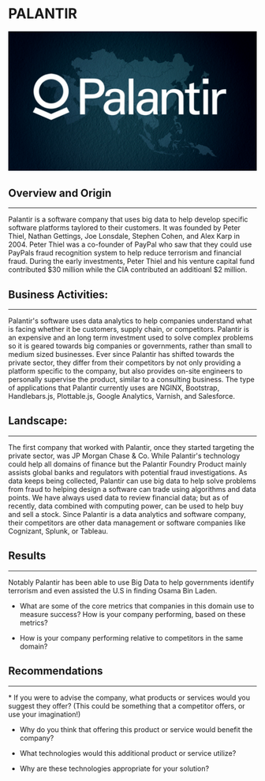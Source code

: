 # **PALANTIR**

![palantir](Palantir.png)

## **Overview and Origin**
---
<p>Palantir is a software company that uses big data to help develop specific software platforms taylored to their customers. It was founded by Peter Thiel, Nathan Gettings, Joe Lonsdale, Stephen Cohen, and Alex Karp in 2004.  Peter Thiel was a co-founder of PayPal who saw that they could use PayPals fraud recognition system to help reduce terrorism and financial fraud. During the early investments, Peter Thiel and his venture capital fund contributed $30 million while the CIA contributed an additioanl $2 million.<p>

## **Business Activities:**
---
<p>Palantir's software uses data analytics to help companies understand what is facing whether it be customers, supply chain, or competitors. Palantir is an expensive and an long term investment used to solve complex problems so it is geared towards big companies or governments, rather than small to medium sized businesses. Ever since Palantir has shifted towards the private sector, they differ from their competitors by not only providing a platform specific to the company, but also provides on-site engineers to personally supervise the product, similar to a consulting business. The type of applications that Palantir currently uses are NGINX, Bootstrap, Handlebars.js, Plottable.js, Google Analytics, Varnish, and Salesforce.<p>

## **Landscape:**
---
<p>The first company that worked with Palantir, once they started targeting the private sector, was JP Morgan Chase & Co. While Palantir's technology could help all domains of finance but the Palantir Foundry Product mainly assists global banks and regulators with potential fraud investigations. As data keeps being collected, Palantir can use big data to help solve problems from fraud to helping design a software can trade using algorithms and data points. We have always used data to review financial data; but as of recently, data combined with computing power, can be used to help buy and sell a stock. Since Palantir is a data analytics and software company, their competitors are other data management or software companies like Cognizant, Splunk, or Tableau.<p>

## **Results**
---
<p>
Notably Palantir has been able to use Big Data to help governments identify terrorism and even assisted the U.S in finding Osama Bin Laden. 

* What are some of the core metrics that companies in this domain use to measure success? How is your company performing, based on these metrics?

* How is your company performing relative to competitors in the same domain?
<p>

## **Recommendations**
---
<p>
* If you were to advise the company, what products or services would you suggest they offer? (This could be something that a competitor offers, or use your imagination!)

* Why do you think that offering this product or service would benefit the company?

* What technologies would this additional product or service utilize?

* Why are these technologies appropriate for your solution?
<p>
